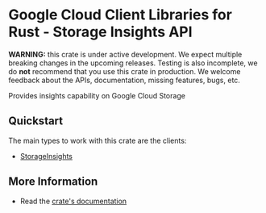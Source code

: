 # Google Cloud Client Libraries for Rust - Storage Insights API

<!-- Code generated by sidekick. DO NOT EDIT. -->

**WARNING:** this crate is under active development. We expect multiple breaking
changes in the upcoming releases. Testing is also incomplete, we do **not**
recommend that you use this crate in production. We welcome feedback about the
APIs, documentation, missing features, bugs, etc.

Provides insights capability on Google Cloud Storage

## Quickstart

The main types to work with this crate are the clients:

- [StorageInsights]

## More Information

- Read the [crate's documentation](https://docs.rs/google-cloud-storageinsights-v1/latest/google-cloud-storageinsights-v1)

[StorageInsights]: https://docs.rs/google-cloud-storageinsights-v1/latest/google_cloud_storageinsights_v1/client/struct.StorageInsights.html
